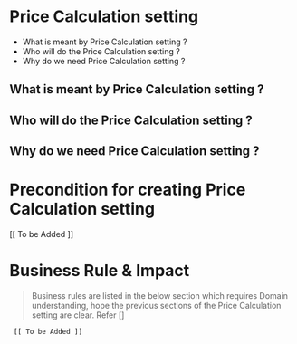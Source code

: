 # Price Calculation setting

* What is meant by Price Calculation setting ?	
* Who will do the Price Calculation setting ?	
* Why do we need Price Calculation setting ? 


## What is meant by Price Calculation setting ?	

## Who will do the Price Calculation setting ?

	
## Why do we need Price Calculation setting ? 






# Precondition for creating Price Calculation setting



   [[ To be Added ]]






# Business Rule & Impact 

> Business rules are listed in the below section which requires Domain understanding, hope the previous sections of the Price Calculation setting are clear. Refer [] 



     [[ To be Added ]]











